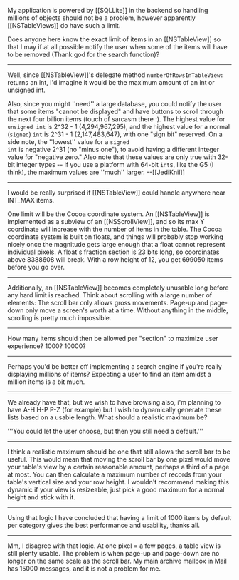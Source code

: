My application is powered by [[SQLLite]] in the backend so handling millions of objects should not be a problem, however apparently [[NSTableViews]] do have such a limit.

Does anyone here know the exact limit of items in an [[NSTableView]] so that I may if at all possible notify the user when some of the items will have to be removed (Thank god for the search function)?

----

Well, since [[NSTableView]]'s delegate method <code>numberOfRowsInTableView:</code> returns an int, I'd imagine it would be the maximum amount of an int or unsigned int.

Also, since you might ''need'' a large database, you could notify the user that some items "cannot be displayed" and have buttons to scroll through the next four billion items (touch of sarcasm there :). The highest value for <code>unsigned int</code> is 2^32 - 1 (4,294,967,295), and the highest value for a normal (<code>signed</code>) <code>int</code> is 2^31 - 1 (2,147,483,647), with one "sign bit" reserved. On a side note, the ''lowest'' value for a <code>signed int</code> is negative 2^31 (no "minus one"), to avoid having a different integer value for "negative zero." Also note that these values are only true with 32-bit integer types -- if you use a platform with 64-bit <code>int</code>s, like the G5 (I think), the maximum values are ''much'' larger. --[[JediKnil]]

----

I would be really surprised if [[NSTableView]] could handle anywhere near INT_MAX items.

One limit will be the Cocoa coordinate system. An [[NSTableView]] is implemented as a subview of an [[NSScrollView]], and so its max Y coordinate will increase with the number of items in the table. The Cocoa coordinate system is built on floats, and things will probably stop working nicely once the magnitude gets large enough that a float cannot represent individual pixels. A float's fraction section is 23 bits long, so coordinates above 8388608 will break. With a row height of 12, you get 699050 items before you go over.

----

Additionally, an [[NSTableView]] becomes completely unusable long before any hard limit is reached.  Think about scrolling with a large number of elements:  The scroll bar only allows gross movements.  Page-up and page-down only move a screen's worth at a time.  Without anything in the middle, scrolling is pretty much impossible.

----

How many items should then be allowed per "section" to maximize user experience? 1000? 10000?

----

Perhaps you'd be better off implementing a search engine if you're really displaying millions of items? Expecting a user to find an item amidst a million items is a bit much.

----

We already have that, but we wish to have browsing also, i'm planning to have A-H H-P P-Z (for example) but I wish to dynamically generate these lists based on a usable length. What should a realistic maximum be?

'''You could let the user choose, but then you still need a default.'''

----

I think a realistic maximum should be one that still allows the scroll bar to be useful. This would mean that moving the scroll bar by one pixel would move your table's view by a certain reasonable amount, perhaps a third of a page at most. You can then calculate a maximum number of records from your table's vertical size and your row height. I wouldn't recommend making this dynamic if your view is resizeable, just pick a good maximum for a normal height and stick with it.

----

Using that logic I have concluded that having a limit of 1000 items by default per category gives the best performance and usability, thanks all.

----

Mm, I disagree with that logic.  At one pixel = a few pages, a table view is still plenty usable.  The problem is when page-up and page-down are no longer on the same scale as the scroll bar.  My main archive mailbox in Mail has 15000 messages, and it is not a problem for me.